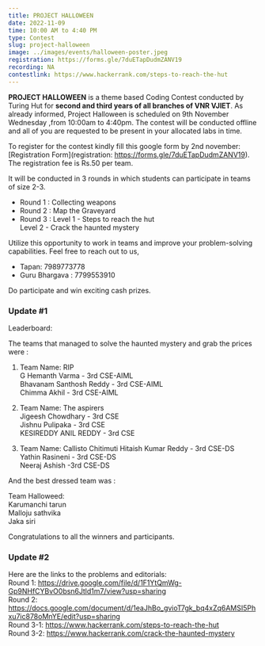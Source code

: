 ```yaml
---
title: PROJECT HALLOWEEN
date: 2022-11-09
time: 10:00 AM to 4:40 PM
type: Contest
slug: project-halloween
image: ../images/events/halloween-poster.jpeg
registration: https://forms.gle/7duETapDudmZANV19
recording: NA
contestlink: https://www.hackerrank.com/steps-to-reach-the-hut
---
```


**PROJECT HALLOWEEN** is a theme based Coding Contest conducted by Turing Hut for **second and third years of all branches of VNR VJIET**. As already informed, Project Halloween is scheduled on 9th November Wednesday ,from 10:00am to 4:40pm. The contest will be conducted offline and all of you are requested to be present in your allocated labs in time.

To register for the contest kindly fill this google form by 2nd november: [Registration Form](registration: https://forms.gle/7duETapDudmZANV19). The registration fee is Rs.50 per team.

It will be conducted in 3 rounds in which students can participate in teams of size 2-3.

- Round 1 : Collecting weapons
- Round 2 : Map the Graveyard
- Round 3 : 
    Level 1 - Steps to reach the hut<br/>
    Level 2 - Crack the haunted mystery

Utilize this opportunity to work in teams and improve your problem-solving capabilities.
Feel free to reach out to us,

- Tapan: 7989773778
- Guru Bhargava : 7799553910

Do participate and win exciting cash prizes.

### Update #1

Leaderboard:

The teams that managed to solve the haunted mystery and grab the prices were :

1. Team Name: RIP</br>
   G Hemanth Varma - 3rd CSE-AIML</br>
   Bhavanam Santhosh Reddy - 3rd CSE-AIML</br>
   Chimma Akhil - 3rd CSE-AIML</br>

2. Team Name: The aspirers  
   Jigeesh Chowdhary - 3rd CSE</br>
   Jishnu Pulipaka - 3rd CSE</br>
   KESIREDDY ANIL REDDY - 3rd CSE</br>

3. Team Name: Callisto
   Chitimuti Hitaish Kumar Reddy - 3rd CSE-DS</br> 
   Yathin Rasineni - 3rd CSE-DS</br>
   Neeraj Ashish -3rd CSE-DS</br>

And the best dressed team was :</br>

   Team Halloweed:</br>
   Karumanchi tarun </br>
   Malloju sathvika </br>
   Jaka siri</br>

Congratulations to all the winners and participants.

### Update #2

Here are the links to the problems and editorials:</br>
Round 1: https://drive.google.com/file/d/1F1YtQmWg-Gp9NHfCYBvO0bsn6Jtld1m7/view?usp=sharing</br>
Round 2: https://docs.google.com/document/d/1eaJhBo_gvioT7gk_bq4xZq6AMSI5Phxu7ic878oMnYE/edit?usp=sharing</br>
Round 3-1: https://www.hackerrank.com/steps-to-reach-the-hut</br>
Round 3-2: https://www.hackerrank.com/crack-the-haunted-mystery</br>
